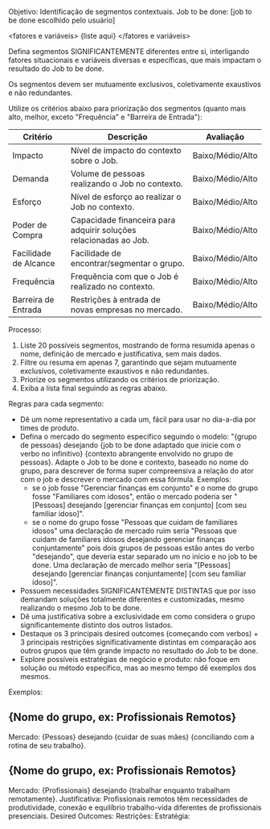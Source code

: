 Objetivo: Identificação de segmentos contextuais. 
Job to be done: [job to be done escolhido pelo usuário] 

<fatores e variáveis>
{liste aqui}
</fatores e variáveis>

Defina segmentos SIGNIFICANTEMENTE diferentes entre si, interligando fatores situacionais e variáveis diversas e específicas, que mais impactam o resultado do Job to be done.  

Os segmentos devem ser mutuamente exclusivos, coletivamente exaustivos e não redundantes.  


 Utilize os critérios abaixo para priorização dos segmentos (quanto mais alto, melhor, exceto "Frequência" e "Barreira de Entrada"): 

 | Critério | Descrição | Avaliação | 
 |-------------------|--------------------------------------------------------------------------------|------------| 
 | Impacto | Nível de impacto do contexto sobre o Job. | Baixo/Médio/Alto | 
 | Demanda | Volume de pessoas realizando o Job no contexto. | Baixo/Médio/Alto | 
 | Esforço | Nível de esforço ao realizar o Job no contexto. | Baixo/Médio/Alto | 
 | Poder de Compra | Capacidade financeira para adquirir soluções relacionadas ao Job. | Baixo/Médio/Alto | 
 | Facilidade de Alcance | Facilidade de encontrar/segmentar o grupo. | Baixo/Médio/Alto | 
 | Frequência | Frequência com que o Job é realizado no contexto. | Baixo/Médio/Alto | 
 | Barreira de Entrada | Restrições à entrada de novas empresas no mercado. | Baixo/Médio/Alto | 

Processo:
1. Liste 20 possíveis segmentos, mostrando de forma resumida apenas o nome, definição de mercado e justificativa, sem mais dados.
2. Filtre ou resuma em apenas 7, garantindo que sejam mutuamente exclusivos, coletivamente exaustivos e não redundantes.
3. Priorize os segmentos utilizando os critérios de priorização. 
4. Exiba a lista final seguindo as regras abaixo.


Regras para cada segmento: 
- Dê um nome representativo a cada um, fácil para usar no dia-a-dia por times de produto.
- Defina o mercado do segmento específico seguindo o modelo: "{grupo de pessoas} desejando {job to be done adaptado que inicie com o verbo no infinitivo} {contexto abrangente envolvido no grupo de pessoas}. Adapte o Job to be done e contexto, baseado no nome do grupo, para descrever de forma super compreensiva a relação do ator com o job e descrever o mercado com essa fórmula. Exemplos:  
     - se o job fosse "Gerenciar finanças em conjunto" e o nome do grupo fosse "Familiares com idosos", então o mercado poderia ser "[Pessoas] desejando [gerenciar finanças em conjunto] [com seu familiar idoso]". 
     - se o nome do grupo fosse "Pessoas que cuidam de familiares idosos" uma declaração de mercado ruim seria "Pessoas que cuidam de familiares idosos desejando gerenciar finanças conjuntamente" pois dois grupos de pessoas estão antes do verbo "desejando", que deveria estar separado um no início e no job to be done. Uma declaração de mercado melhor seria "[Pessoas] desejando [gerenciar finanças conjuntamente] [com seu familiar idoso]". 
- Possuem necessidades SIGNIFICANTEMENTE DISTINTAS que por isso demandam soluções totalmente diferentes e customizadas, mesmo realizando o mesmo Job to be done. 
- Dê uma justificativa sobre a exclusividade em como considera o grupo significantemente distinto dos outros listados. 
- Destaque os 3 principais desired outcomes (começando com verbos) + 3 principais restrições significativamente distintas em comparação aos outros grupos que têm grande impacto no resultado do Job to be done. 
- Explore possíveis estratégias de negócio e produto: não foque em solução ou método específico, mas ao mesmo tempo dê exemplos dos mesmos.

Exemplos:
## {Nome do grupo, ex: Profissionais Remotos}
Mercado: {Pessoas} desejando {cuidar de suas mães} {conciliando com a rotina de seu trabalho}.


## {Nome do grupo, ex: Profissionais Remotos}
Mercado: {Profissionais} desejando {trabalhar enquanto trabalham remotamente}.
Justificativa: Profissionais remotos têm necessidades de produtividade, conexão e equilíbrio trabalho-vida diferentes de profissionais presenciais.
Desired Outcomes:
Restrições:
Estratégia:
